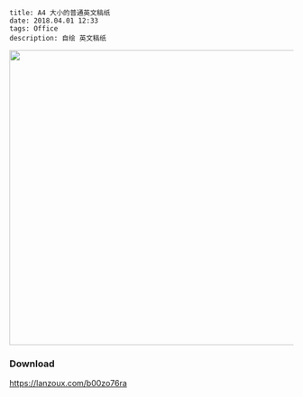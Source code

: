 ```
title: A4 大小的普通英文稿纸
date: 2018.04.01 12:33
tags: Office
description: 自绘 英文稿纸
```

<img src="/res/20180401-1233-001.webp" width="1335" height="523">

### Download

<https://lanzoux.com/b00zo76ra>
